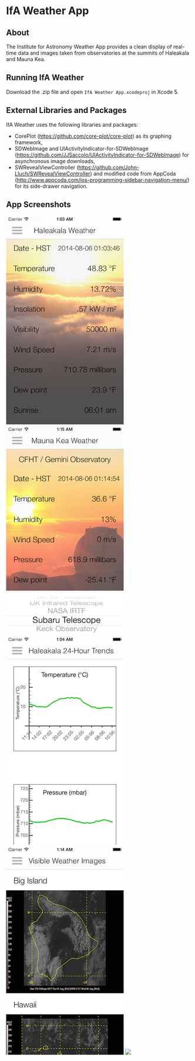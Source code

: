 # IfA Weather App

## About

The Institute for Astronomy Weather App provides a clean display of real-time data and images taken from observatories at the summits of Haleakala and Mauna Kea. 

## Running IfA Weather

Download the .zip file and open ```IfA Weather App.xcodeproj``` in Xcode 5. 

## External Libraries and Packages

IfA Weather uses the following libraries and packages:
- CorePlot (https://github.com/core-plot/core-plot) as its graphing framework,
- SDWebImage and UIActivityIndicator-for-SDWebImage (https://github.com/JJSaccolo/UIActivityIndicator-for-SDWebImage) for asynchronous image downloads, 
- SWRevealViewController (https://github.com/John-Lluch/SWRevealViewController) and modified code from AppCoda (http://www.appcoda.com/ios-programming-sidebar-navigation-menu/) for its side-drawer navigation.

## App Screenshots

![](https://github.com/mhlau/IfA-Weather-App/blob/v9/example_images/HaleakalaWeather.png) ![](https://github.com/mhlau/IfA-Weather-App/blob/v9/example_images/MaunaKeaWeather.png) 
![](https://github.com/mhlau/IfA-Weather-App/blob/v9/example_images/Haleakala24HourTrends.png) ![](https://github.com/mhlau/IfA-Weather-App/blob/v9/example_images/VisibleWeatherImages.png)
![](https://github.com/mhlau/IfA-Weather-App/blob/v9/example_images/24HourAnimations.gif)